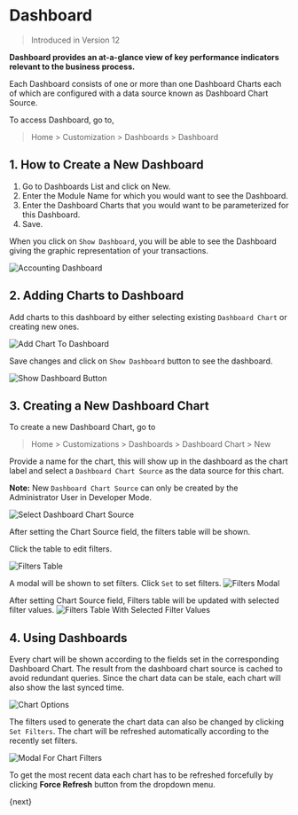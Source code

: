 <!-- add-breadcrumbs -->
# Dashboard

> Introduced in Version 12

**Dashboard provides an at-a-glance view of key performance indicators relevant to the business process.**

Each Dashboard consists of one or more than one Dashboard Charts each of which are configured with a data source known as Dashboard Chart Source.

To access Dashboard, go to,

> Home > Customization > Dashboards > Dashboard

## 1. How to Create a New Dashboard

1. Go to Dashboards List and click on New.
2. Enter the Module Name for which you would want to see the Dashboard.
3. Enter the Dashboard Charts that you would want to be parameterized for this Dashboard.
4. Save.

When you click on `Show Dashboard`, you will be able to see the Dashboard giving the graphic representation of your transactions.

<img class="screenshot" alt="Accounting Dashboard" src="{{docs_base_url}}/v12/assets/img/customize/dashboard-0.png">

## 2. Adding Charts to Dashboard

Add charts to this dashboard by either selecting existing `Dashboard Chart` or creating new ones.

<img class="screenshot" alt="Add Chart To Dashboard" src="{{docs_base_url}}/v12/assets/img/customize/dashboard-1.png">

Save changes and click on `Show Dashboard` button to see the dashboard.

<img class="screenshot" alt="Show Dashboard Button" src="{{docs_base_url}}/v12/assets/img/customize/dashboard-6.png">

## 3. Creating a New Dashboard Chart

To create a new Dashboard Chart, go to

> Home > Customizations > Dashboards > Dashboard Chart > New

Provide a name for the chart, this will show up in the dashboard as the chart label and select a `Dashboard Chart Source` as the data source for this chart.

**Note:** New `Dashboard Chart Source` can only be created by the Administrator User in Developer Mode.

<img class="screenshot" alt="Select Dashboard Chart Source" src="{{docs_base_url}}/v12/assets/img/customize/dashboard-2.png">

After setting the Chart Source field, the filters table will be shown.

Click the table to edit filters.

<img class="screenshot" alt="Filters Table" src="{{docs_base_url}}/v12/assets/img/customize/dashboard-3.png">

A modal will be shown to set filters. Click `Set` to set filters.
<img class="screenshot" alt="Filters Modal" src="{{docs_base_url}}/v12/assets/img/customize/dashboard-4.png">

After setting Chart Source field, Filters table will be updated with selected filter values.
<img class="screenshot" alt="Filters Table With Selected Filter Values" src="{{docs_base_url}}/v12/assets/img/customize/dashboard-5.png">

## 4. Using Dashboards

Every chart will be shown according to the fields set in the corresponding Dashboard Chart. The result from the dashboard chart source is cached to avoid redundant queries. Since the chart data can be stale, each chart will also show the last synced time.

<img class="screenshot" alt="Chart Options" src="{{docs_base_url}}/v12/assets/img/customize/dashboard-7.png">

The filters used to generate the chart data can also be changed by clicking `Set Filters`. The chart will be refreshed automatically according to the recently set filters.

<img class="screenshot" alt="Modal For Chart Filters" src="{{docs_base_url}}/v12/assets/img/customize/dashboard-8.png">

To get the most recent data each chart has to be refreshed forcefully by clicking **Force Refresh** button from the dropdown menu.

{next}
